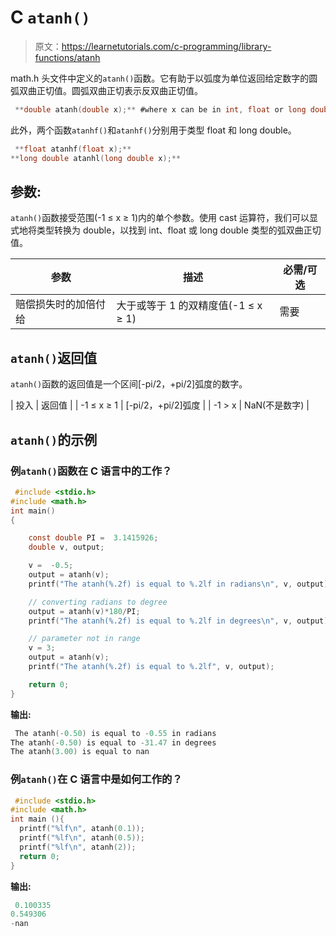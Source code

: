 # C `atanh()`

> 原文：<https://learnetutorials.com/c-programming/library-functions/atanh>

math.h 头文件中定义的`atanh()`函数。它有助于以弧度为单位返回给定数字的圆弧双曲正切值。圆弧双曲正切表示反双曲正切值。

```c
 **double atanh(double x);** #where x can be in int, float or long double 

```

此外，两个函数`atanhf()`和`atanhf()`分别用于类型 float 和 long double。

```c
 **float atanhf(float x);** 
**long double atanhl(long double x);** 

```

## 参数:

`atanh()`函数接受范围(-1 ≤ x ≥ 1)内的单个参数。使用 cast 运算符，我们可以显式地将类型转换为 double，以找到 int、float 或 long double 类型的弧双曲正切值。

| 参数 | 描述 | 必需/可选 |
| --- | --- | --- |
| 赔偿损失时的加倍付给 | 大于或等于 1 的双精度值(-1 ≤ x ≥ 1) | 需要 |

## `atanh()`返回值

`atanh()`函数的返回值是一个区间[-pi/2，+pi/2]弧度的数字。

| 投入 | 返回值 |
| -1 ≤ x ≥ 1 | [-pi/2，+pi/2]弧度 |
| -1 > x | NaN(不是数字) |

## `atanh()`的示例

### 例`atanh()`函数在 C 语言中的工作？

```c
 #include <stdio.h>
#include <math.h>
int main()
{

    const double PI =  3.1415926;
    double v, output;

    v =  -0.5;
    output = atanh(v);
    printf("The atanh(%.2f) is equal to %.2lf in radians\n", v, output);

    // converting radians to degree
    output = atanh(v)*180/PI;
    printf("The atanh(%.2f) is equal to %.2lf in degrees\n", v, output);

    // parameter not in range
    v = 3;
    output = atanh(v);
    printf("The atanh(%.2f) is equal to %.2lf", v, output);

    return 0;
} 

```

**输出:**

```c
 The atanh(-0.50) is equal to -0.55 in radians
The atanh(-0.50) is equal to -31.47 in degrees
The atanh(3.00) is equal to nan 
```

### 例`atanh()`在 C 语言中是如何工作的？

```c
 #include <stdio.h>
#include <math.h>
int main (){
  printf("%lf\n", atanh(0.1));
  printf("%lf\n", atanh(0.5));
  printf("%lf\n", atanh(2));
  return 0;
} 

```

**输出:**

```c
 0.100335
0.549306
-nan 
```